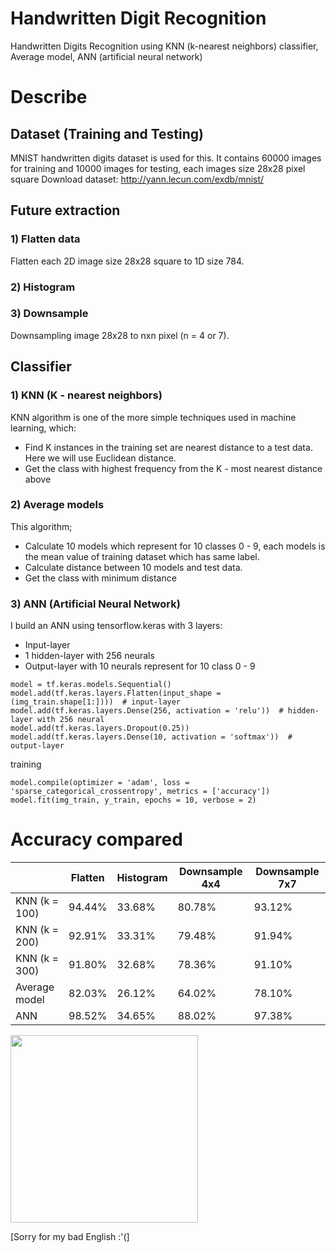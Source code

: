 # Handwritten Digit Recognition
Handwritten Digits Recognition using KNN (k-nearest neighbors) classifier, Average model, ANN (artificial neural network)

# Describe

## Dataset (Training and Testing)
MNIST handwritten digits dataset is used for this. It contains 60000 images for training and 10000 images for testing, each images size 28x28 pixel square
Download dataset: http://yann.lecun.com/exdb/mnist/

## Future extraction

### 1) Flatten data
Flatten each 2D image size 28x28 square to 1D size 784.

### 2) Histogram

### 3) Downsample
Downsampling image 28x28 to nxn pixel (n = 4 or 7). 
## Classifier

### 1) KNN (K - nearest neighbors)
KNN algorithm is one of the more simple techniques used in machine learning, which:
*  Find K instances in the training set are nearest distance to a test data. Here we will use Euclidean distance.
*  Get the class with highest frequency from the K - most nearest distance above
### 2) Average models 
This algorithm;
* Calculate 10 models which represent for 10 classes 0 - 9, each models is the mean value of training dataset which has same label.
* Calculate distance between 10 models and test data.
* Get the class with minimum distance
### 3) ANN (Artificial Neural Network) 
I build an ANN using tensorflow.keras with 3 layers:
* Input-layer 
* 1 hidden-layer with 256 neurals
* Output-layer with 10 neurals represent for 10 class 0 - 9
```
model = tf.keras.models.Sequential()
model.add(tf.keras.layers.Flatten(input_shape = (img_train.shape[1:])))  # input-layer
model.add(tf.keras.layers.Dense(256, activation = 'relu'))  # hidden-layer with 256 neural
model.add(tf.keras.layers.Dropout(0.25))
model.add(tf.keras.layers.Dense(10, activation = 'softmax'))  # output-layer
```
training 
```
model.compile(optimizer = 'adam', loss = 'sparse_categorical_crossentropy', metrics = ['accuracy'])
model.fit(img_train, y_train, epochs = 10, verbose = 2)
```

# Accuracy compared

|              | Flatten | Histogram | Downsample 4x4 | Downsample 7x7 |
| ------------ | ------- | --------- | -------------  | -------------- |
| KNN (k = 100)| 94.44%  | 33.68%    |     80.78%     | 93.12%         |
| KNN (k = 200)| 92.91%  | 33.31%    | 79.48%         | 91.94%         |
| KNN (k = 300)| 91.80%  | 32.68%    | 78.36%         | 91.10%         |
| Average model| 82.03%  | 26.12%    | 64.02%         | 78.10%         |
| ANN          | 98.52%  | 34.65%    | 88.02%         | 97.38%         |

<p align="left">
  <img src="../master/image.png" width="300"/>
</p>

[Sorry for my bad English :'(]
